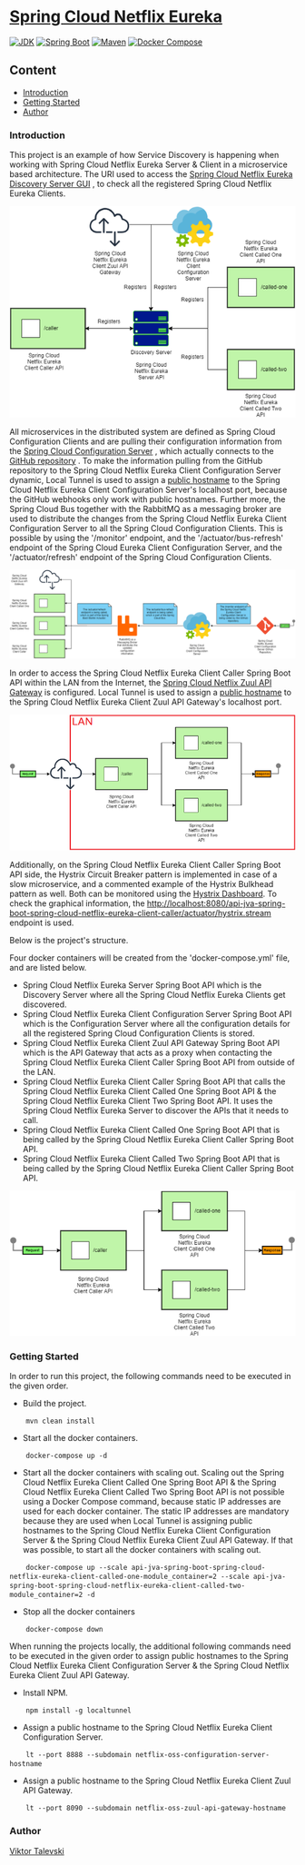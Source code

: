 # [Spring Cloud Netflix Eureka](https://spring.io/projects/spring-cloud-netflix)

[![JDK](https://img.shields.io/badge/JDK-14.0.2-brightgreen?logo=java)](https://www.oracle.com/java/technologies/javase/jdk14-archive-downloads.html)
[![Spring Boot](https://img.shields.io/badge/Spring%20Boot-2.3.5-brightgreen?logo=spring)](https://mvnrepository.com/artifact/org.springframework.boot/spring-boot-starter-parent/2.3.5.RELEASE)
[![Maven](https://img.shields.io/badge/Maven-3.6.3-brightgreen?logo=apache-maven)](http://maven.apache.org/download.cgi)
[![Docker Compose](https://img.shields.io/badge/Docker%20Compose-3-brightgreen?logo=docker)](https://docs.docker.com/compose/compose-file)

## Content

- [Introduction](#introduction)
- [Getting Started](#getting-started)
- [Author](#author)

### Introduction <a name="introduction"></a>

This project is an example of how Service Discovery is happening when working with Spring Cloud Netflix Eureka Server &
Client in a microservice based architecture. The URI used to access
the [Spring Cloud Netflix Eureka Discovery Server GUI](http://localhost:8761/api-jva-spring-boot-spring-cloud-netflix-eureka-server)
, to check all the registered Spring Cloud Netflix Eureka Clients.

![Spring Cloud Netflix Eureka Service Discovery](./spring_cloud_netflix_eureka_server_module/src/main/resources/image/spring_cloud_netflix_eureka_service_discovery.png)

All microservices in the distributed system are defined as Spring Cloud Configuration Clients and are pulling their
configuration information from
the [Spring Cloud Configuration Server](http://localhost:8888/api-jva-spring-boot-spring-cloud-netflix-eureka-client-configuration-server)
, which actually connects to
the [GitHub repository](https://github.com/vtalevski/api-jva-spring-boot-spring-cloud-netflix-oss-configuration-server-github-repository.git)
. To make the information pulling from the GitHub repository to the Spring Cloud Netflix Eureka Client Configuration
Server dynamic, Local Tunnel is used to assign
a [public hostname](https://netflix-oss-configuration-server-hostname.loca.lt/api-jva-spring-boot-spring-cloud-netflix-eureka-client-configuration-server)
to the Spring Cloud Netflix Eureka Client Configuration Server's localhost port, because the GitHub webhooks only work
with public hostnames. Further more, the Spring Cloud Bus together with the RabbitMQ as a messaging broker are used to
distribute the changes from the Spring Cloud Netflix Eureka Client Configuration Server to all the Spring Cloud
Configuration Clients. This is possible by using the '/monitor' endpoint, and the '/actuator/bus-refresh' endpoint of
the Spring Cloud Eureka Client Configuration Server, and the '/actuator/refresh' endpoint of the Spring Cloud
Configuration Clients.

![Spring Cloud Configuration Server](./spring_cloud_netflix_eureka_client_configuration_server_module/src/main/resources/image/spring_cloud_configuration_server.png)

In order to access the Spring Cloud Netflix Eureka Client Caller Spring Boot API within the LAN from the Internet,
the [Spring Cloud Netflix Zuul API Gateway](http://localhost:8090/api-jva-spring-boot-spring-cloud-netflix-eureka-client-zuul-api-gateway/api-jva-spring-boot-spring-cloud-netflix-eureka-client-caller/caller)
is configured. Local Tunnel is used to assign
a [public hostname](https://netflix-oss-zuul-api-gateway-hostname.loca.lt/api-jva-spring-boot-spring-cloud-netflix-eureka-client-zuul-api-gateway/api-jva-spring-boot-spring-cloud-netflix-eureka-client-caller/caller)
to the Spring Cloud Netflix Eureka Client Zuul API Gateway's localhost port.

![Spring Cloud Netflix Zuul API Gateway](./spring_cloud_netflix_eureka_client_zuul_api_gateway_module/src/main/resources/image/spring_cloud_netflix_zuul_api_gateway.png)

Additionally, on the Spring Cloud Netflix Eureka Client Caller Spring Boot API side, the Hystrix Circuit Breaker pattern
is implemented in case of a slow microservice, and a commented example of the Hystrix Bulkhead pattern as well. Both can
be monitored using
the [Hystrix Dashboard](http://localhost:8080/api-jva-spring-boot-spring-cloud-netflix-eureka-client-caller/hystrix). To
check the graphical information,
the <http://localhost:8080/api-jva-spring-boot-spring-cloud-netflix-eureka-client-caller/actuator/hystrix.stream>
endpoint is used.

Below is the project's structure.

Four docker containers will be created from the 'docker-compose.yml' file, and are listed below.

- Spring Cloud Netflix Eureka Server Spring Boot API which is the Discovery Server where all the Spring Cloud Netflix
  Eureka Clients get discovered.
- Spring Cloud Netflix Eureka Client Configuration Server Spring Boot API which is the Configuration Server where all
  the configuration details for all the registered Spring Cloud Configuration Clients is stored.
- Spring Cloud Netflix Eureka Client Zuul API Gateway Spring Boot API which is the API Gateway that acts as a proxy when
  contacting the Spring Cloud Netflix Eureka Client Caller Spring Boot API from outside of the LAN.
- Spring Cloud Netflix Eureka Client Caller Spring Boot API that calls the Spring Cloud Netflix Eureka Client Called One
  Spring Boot API & the Spring Cloud Netflix Eureka Client Two Spring Boot API. It uses the Spring Cloud Netflix Eureka
  Server to discover the APIs that it needs to call.
- Spring Cloud Netflix Eureka Client Called One Spring Boot API that is being called by the Spring Cloud Netflix Eureka
  Client Caller Spring Boot API.
- Spring Cloud Netflix Eureka Client Called Two Spring Boot API that is being called by the Spring Cloud Netflix Eureka
  Client Caller Spring Boot API.

![Spring Cloud Netflix OSS Project](./spring_cloud_netflix_eureka_client_caller_module/src/main/resources/image/spring_cloud_netflix_oss.png)

### Getting Started <a name="getting-started"></a>

In order to run this project, the following commands need to be executed in the given order.

- Build the project.

```
    mvn clean install
```

- Start all the docker containers.

```
    docker-compose up -d
```

- Start all the docker containers with scaling out. Scaling out the Spring Cloud Netflix Eureka Client Called One Spring
  Boot API & the Spring Cloud Netflix Eureka Client Called Two Spring Boot API is not possible using a Docker Compose
  command, because static IP addresses are used for each docker container. The static IP addresses are mandatory because
  they are used when Local Tunnel is assigning public hostnames to the Spring Cloud Netflix Eureka Client Configuration
  Server & the Spring Cloud Netflix Eureka Client Zuul API Gateway. If that was possible, to start all the docker
  containers with scaling out.

```
    docker-compose up --scale api-jva-spring-boot-spring-cloud-netflix-eureka-client-called-one-module_container=2 --scale api-jva-spring-boot-spring-cloud-netflix-eureka-client-called-two-module_container=2 -d
```

- Stop all the docker containers

```
    docker-compose down
```

When running the projects locally, the additional following commands need to be executed in the given order to assign
public hostnames to the Spring Cloud Netflix Eureka Client Configuration Server & the Spring Cloud Netflix Eureka Client
Zuul API Gateway.

- Install NPM.

```
    npm install -g localtunnel
```

- Assign a public hostname to the Spring Cloud Netflix Eureka Client Configuration Server.

```
    lt --port 8888 --subdomain netflix-oss-configuration-server-hostname
```

- Assign a public hostname to the Spring Cloud Netflix Eureka Client Zuul API Gateway.

```
    lt --port 8090 --subdomain netflix-oss-zuul-api-gateway-hostname
```

### Author <a name="author"></a>

[Viktor Talevski](https://www.linkedin.com/in/viktor-talevski-a7366794)
